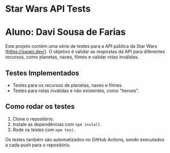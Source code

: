 # Star Wars API Tests
# Aluno: Davi Sousa de Farias

Este projeto contém uma série de testes para a API pública da Star Wars (https://swapi.dev/). O objetivo é validar as respostas da API para diferentes recursos, como planetas, naves, filmes e validar rotas inválidas.

## Testes Implementados
- Testes para os recursos de planetas, naves e filmes.
- Testes para rotas inválidas e não existentes, como "heroes".

## Como rodar os testes

1. Clone o repositório.
2. Instale as dependências com `npm install`.
3. Rode os testes com `npm test`.

Os testes também são automatizados no GitHub Actions, sendo executados a cada push para o repositório.

